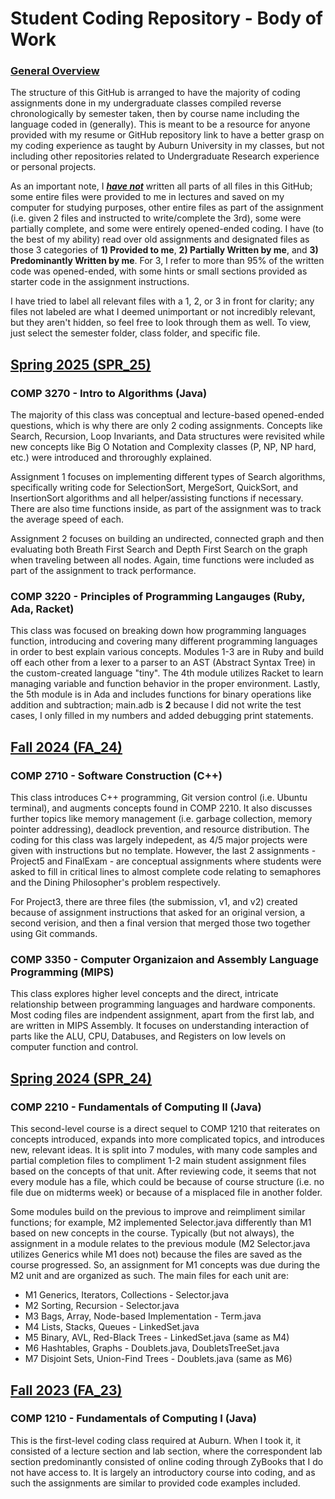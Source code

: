 # Student Coding Repository - Body of Work

### <ins>General Overview<ins>

The structure of this GitHub is arranged to have the majority of coding assignments done in my undergraduate classes compiled reverse chronologically by semester taken, then by course name including the language coded in (generally). This is meant to be a resource for anyone provided with my resume or GitHub repository link to have a better grasp on my coding experience as taught by Auburn University in my classes, but not including other repositories related to Undergraduate Research experience or personal projects.

As an important note, I **_<ins>have not<ins>_** written all parts of all files in this GitHub; some entire files were provided to me in lectures and saved on my computer for studying purposes, other entire files as part of the assignment (i.e. given 2 files and instructed to write/complete the 3rd), some were partially complete, and some were entirely opened-ended coding. I have (to the best of my ability) read over old assignments and designated files as those 3 categories of **1) Provided to me**, **2) Partially Written by me**, and **3) Predominantly Written by me**. For 3, I refer to more than 95% of the written code was opened-ended, with some hints or small sections provided as starter code in the assignment instructions. 

I have tried to label all relevant files with a 1, 2, or 3 in front for clarity; any files not labeled are what I deemed unimportant or not incredibly relevant, but they aren't hidden, so feel free to look through them as well. To view, just select the semester folder, class folder, and specific file. 


## <ins> Spring 2025 (SPR_25)<ins>

### COMP 3270 - Intro to Algorithms (Java)

The majority of this class was conceptual and lecture-based opened-ended questions, which is why there are only 2 coding assignments. Concepts like Search, Recursion, Loop Invariants, and Data structures were revisited while new concepts like Big O Notation and Complexity classes (P, NP, NP hard, etc.) were introduced and throroughly explained. 

Assignment 1 focuses on implementing different types of Search algorithms, specifically writing code for SelectionSort, MergeSort, QuickSort, and InsertionSort algorithms and all helper/assisting functions if necessary. There are also time functions inside, as part of the assignment was to track the average speed of each.

Assignment 2 focuses on building an undirected, connected graph and then evaluating both Breath First Search and Depth First Search on the graph when traveling between all nodes. Again, time functions were included as part of the assignment to track performance. 


### COMP 3220 - Principles of Programming Langauges (Ruby, Ada, Racket)

This class was focused on breaking down how programming languages function, introducing and covering many different programming languages in order to best explain various concepts. Modules 1-3 are in Ruby and build off each other from a lexer to a parser to an AST (Abstract Syntax Tree) in the custom-created language "tiny". The 4th module utilizes Racket to learn managing variable and function behavior in the proper environment. Lastly, the 5th module is in Ada and includes functions for binary operations like addition and subtraction; main.adb is **2** because I did not write the test cases, I only filled in my numbers and added debugging print statements. 


## <ins> Fall 2024 (FA_24)<ins>

### COMP 2710 - Software Construction (C++)

This class introduces C++ programming, Git version control (i.e. Ubuntu terminal), and augments concepts found in COMP 2210. It also discusses further topics like memory management (i.e. garbage collection, memory pointer addressing), deadlock prevention, and resource distribution. The coding for this class was largely indepedent, as 4/5 major projects were given with instructions but no template. However, the last 2 assignments - Project5 and FinalExam - are conceptual assignments where students were asked to fill in critical lines to almost complete code relating to semaphores and the Dining Philosopher's problem respectively. 

For Project3, there are three files (the submission, v1, and v2) created because of assignment instructions that asked for an original version, a second verision, and then a final version that merged those two together using Git commands. 


### COMP 3350 - Computer Organizaion and Assembly Language Programming (MIPS)

This class explores higher level concepts and the direct, intricate relationship between programming languages and hardware components. Most coding files are indpendent assignment, apart from the first lab, and are written in MIPS Assembly. It focuses on understanding interaction of parts like the ALU, CPU, Databuses, and Registers on low levels on computer function and control. 


## <ins> Spring 2024 (SPR_24)<ins>

### COMP 2210 - Fundamentals of Computing II (Java)

This second-level course is a direct sequel to COMP 1210 that reiterates on concepts introduced, expands into more complicated topics, and introduces new, relevant ideas. It is split into 7 modules, with many code samples and partial completion files to compliment 1-2 main student assignment files based on the concepts of that unit. After reviewing code, it seems that not every module has a file, which could be because of course structure (i.e. no file due on midterms week) or because of a misplaced file in another folder. 

Some modules build on the previous to improve and reimpliment similar functions; for example, M2 implemented Selector.java differently than M1 based on new concepts in the course. Typically (but not always), the assignment in a module relates to the previous module (M2 Selector.java utilizes Generics while M1 does not) because the files are saved as the course progressed. So, an assignment for M1 concepts was due during the M2 unit and are organized as such. The main files for each unit are: 
  * M1 Generics, Iterators, Collections - Selector.java
  * M2 Sorting, Recursion - Selector.java
  * M3 Bags, Array, Node-based Implementation - Term.java
  * M4 Lists, Stacks, Queues - LinkedSet.java
  * M5 Binary, AVL, Red-Black Trees - LinkedSet.java (same as M4)
  * M6 Hashtables, Graphs - Doublets.java, DoubletsTreeSet.java
  * M7 Disjoint Sets, Union-Find Trees - Doublets.java (same as M6)


## <ins> Fall 2023 (FA_23)<ins>

### COMP 1210 - Fundamentals of Computing I (Java)

This is the first-level coding class required at Auburn. When I took it, it consisted of a lecture section and lab section, where the correspondent lab section predominantly consisted of online coding through ZyBooks that I do not have access to. It is largely an introductory course into coding, and as such the assignments are similar to provided code examples included. 




